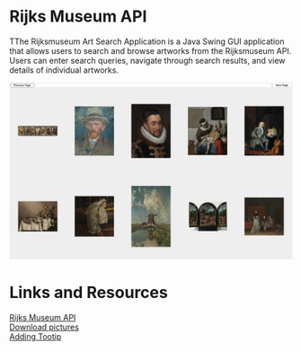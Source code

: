 # Rijks Museum API


TThe Rijksmuseum Art Search Application is a Java Swing GUI 
application that allows users to search and browse artworks 
from the Rijksmuseum API. Users can enter search queries, 
navigate through search results, 
and view details of individual artworks.

![Final.png](Screenshots%2FFinal.png)


# Links and Resources

[Rijks Museum API](https://data.rijksmuseum.nl/object-metadata/api/) \
[Download pictures](https://github.com/andrewoid/evolution-java/blob/main/swing/download_image.md) \
[Adding Tootip](https://docs.oracle.com/javase%2Ftutorial%2Fuiswing%2F%2F/components/tooltip.html) 

